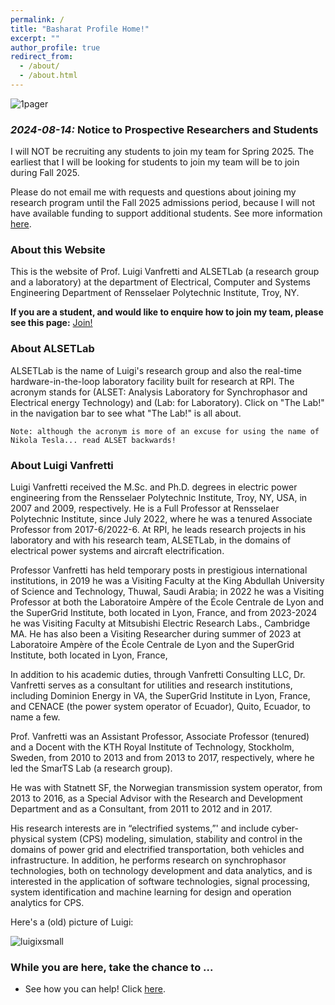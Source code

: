 ```yaml
---
permalink: /
title: "Basharat Profile Home!"
excerpt: ""
author_profile: true
redirect_from:
  - /about/
  - /about.html
---
```


![1pager](https://alsetlab.github.io/images/ALSETLab-1pager.png)

### ***2024-08-14:*** Notice to Prospective Researchers and Students
I will NOT be recruiting any students to join my team for Spring 2025. The earliest that I will be looking for students to join my team will be to join during Fall 2025.

Please do not email me with requests and questions about joining my research program until the Fall 2025 admissions period, because I will not have available funding to support additional students. See more information [here](https://alsetlab.github.io/students/).

### About this Website
This is the website of Prof. Luigi Vanfretti and ALSETLab (a research group and a laboratory) at the department of Electrical, Computer and Systems Engineering Department of Rensselaer Polytechnic Institute, Troy, NY.

**If you are a student, and would like to enquire how to join my team, please see this page:** [Join!](https://alsetlab.github.io/students/)

### About ALSETLab
ALSETLab is the name of Luigi's research group and also the real-time hardware-in-the-loop laboratory facility built for research at RPI. The acronym stands for (ALSET: Analysis Laboratory for Synchrophasor and Electrical energy Technology) and (Lab: for Laboratory). Click on "The Lab!" in the navigation bar to see what "The Lab!" is all about.

``Note: although the acronym is more of an excuse for using the name of Nikola Tesla... read ALSET backwards!``

### About Luigi Vanfretti
Luigi Vanfretti received the M.Sc. and Ph.D. degrees in electric power engineering from the Rensselaer Polytechnic Institute, Troy, NY, USA, in 2007 and 2009, respectively. He is a Full Professor at Rensselaer Polytechnic Institute, since July 2022, where he was a tenured Associate Professor from 2017-6/2022-6. At RPI, he leads research projects in his laboratory and with his research team, ALSETLab, in the domains of electrical power systems and aircraft electrification.

Professor Vanfretti has held temporary posts in prestigious international institutions, in 2019 he was a Visiting Faculty at the King Abdullah University of Science and Technology, Thuwal, Saudi Arabia; in 2022 he was a Visiting Professor at both the Laboratoire Ampère of the École Centrale de Lyon and the SuperGrid Institute, both located in Lyon, France, and from 2023-2024 he was Visiting Faculty at Mitsubishi Electric Research Labs., Cambridge MA. He has also been a Visiting Researcher during summer of 2023 at Laboratoire Ampère of the École Centrale de Lyon and the SuperGrid Institute, both located in Lyon, France, 

In addition to his academic duties, through Vanfretti Consulting LLC, Dr. Vanfretti serves as a consultant for utilities and research institutions, including Dominion Energy in VA, the SuperGrid Institute in Lyon, France, and CENACE (the power system operator of Ecuador), Quito, Ecuador, to name a few.

Prof. Vanfretti was an Assistant Professor,  Associate Professor (tenured) and a Docent with the KTH Royal Institute of Technology, Stockholm, Sweden, from 2010 to 2013 and from 2013 to 2017, respectively, where he led the SmarTS Lab (a research group).

He was with Statnett SF, the Norwegian transmission system operator, from 2013 to 2016, as a Special Advisor with the Research and Development Department and as a Consultant, from 2011 to 2012 and in 2017.

His research interests are in “electrified systems,”' and include cyber-physical system (CPS) modeling, simulation, stability and control in the domains of power grid and electrified transportation, both vehicles and infrastructure. In addition, he performs research on synchrophasor technologies, both on technology development and data analytics, and is interested in the application of software technologies, signal processing, system identification and machine learning for design and operation analytics for CPS.

Here's a (old) picture of Luigi:

![luigixsmall](https://alsetlab.github.io/images/luigi_small.jpg "Small Picture")

### While you are here, take the chance to ...
- See how you can help! Click [here](https://alsetlab.github.io/donate/).
